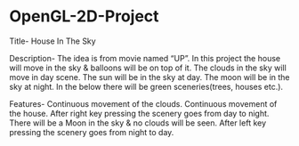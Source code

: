 # OpenGL-2D-Project

Title- House In The Sky

Description-
The idea is from movie named “UP”. 
In this project the house will move in the sky & balloons will be on top of it.
The clouds in the sky will move in day scene.
The sun will be in the sky at day.
The moon will be in the sky at night.
In the below there will be green sceneries(trees, houses etc.).

Features-
Continuous movement of the clouds.
Continuous movement of the house.
After right key pressing the scenery goes from day to night. There will be a Moon in the sky & no clouds will be seen.
After left key pressing the scenery goes from night to day.

<!---Project Folder-The "Debug" folder under "bin" directory contains the music of the project named as "marriedlife2.wav".--->



